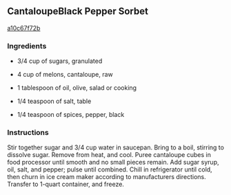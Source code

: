## CantaloupeBlack Pepper Sorbet

[a10c67f72b](http://www.vegetariantimes.com/recipe/cantaloupe-black-pepper-sorbet/)

### Ingredients

 - 3/4 cup of sugars, granulated

 - 4 cup of melons, cantaloupe, raw

 - 1 tablespoon of oil, olive, salad or cooking

 - 1/4 teaspoon of salt, table

 - 1/4 teaspoon of spices, pepper, black

### Instructions

Stir together sugar and 3/4 cup water in saucepan. Bring to a boil, stirring to dissolve sugar. Remove from heat, and cool. Puree cantaloupe cubes in food processor until smooth and no small pieces remain. Add sugar syrup, oil, salt, and pepper; pulse until combined. Chill in refrigerator until cold, then churn in ice cream maker according to manufacturers directions. Transfer to 1-quart container, and freeze.